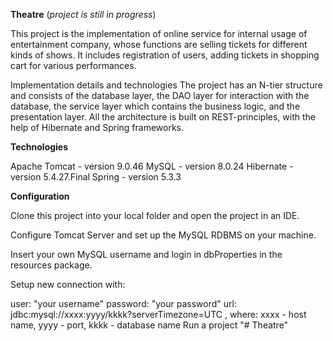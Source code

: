 **Theatre** (_project is still in progress_)

This project is the implementation of online service for internal usage of entertainment company, whose functions are selling tickets for different kinds of shows.
It includes registration of users, adding tickets in shopping cart for various performances. 

Implementation details and technologies
The project has an N-tier structure and consists of the database layer, the DAO layer for interaction with the database, the service layer which contains the business logic, and the presentation layer.
All the architecture is built on REST-principles, with the help of Hibernate and Spring frameworks.

**Technologies**


Apache Tomcat - version 9.0.46
MySQL - version 8.0.24
Hibernate - version 5.4.27.Final
Spring - version 5.3.3

**Configuration**


Clone this project into your local folder and open the project in an IDE.

Configure Tomcat Server and set up the MySQL RDBMS on your machine.

Insert your own MySQL username and login in dbProperties in the resources package.

Setup new connection with:

user: "your username"
password: "your password"
url: jdbc:mysql://xxxx:yyyy/kkkk?serverTimezone=UTC , where:
xxxx - host name,
yyyy - port,
kkkk - database name
Run a project "# Theatre"

